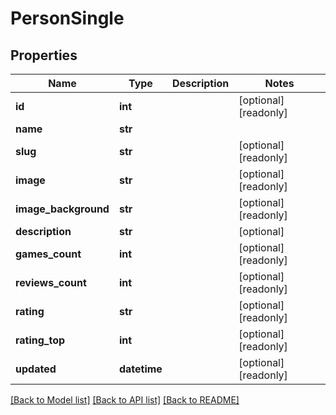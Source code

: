 # PersonSingle


## Properties
Name | Type | Description | Notes
------------ | ------------- | ------------- | -------------
**id** | **int** |  | [optional] [readonly] 
**name** | **str** |  | 
**slug** | **str** |  | [optional] [readonly] 
**image** | **str** |  | [optional] [readonly] 
**image_background** | **str** |  | [optional] [readonly] 
**description** | **str** |  | [optional] 
**games_count** | **int** |  | [optional] [readonly] 
**reviews_count** | **int** |  | [optional] [readonly] 
**rating** | **str** |  | [optional] [readonly] 
**rating_top** | **int** |  | [optional] [readonly] 
**updated** | **datetime** |  | [optional] [readonly] 

[[Back to Model list]](../README.md#documentation-for-models) [[Back to API list]](../README.md#documentation-for-api-endpoints) [[Back to README]](../README.md)


